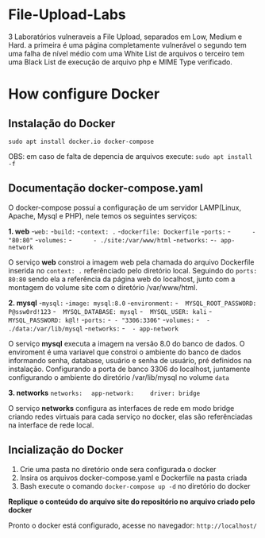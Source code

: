 # File-Upload-Labs

3 Laboratórios vulneraveis a File Upload, separados em Low, Medium e Hard.
a primeira é uma página completamente vulnerável
o segundo tem uma falha de nível médio com uma White List de arquivos
o terceiro tem uma Black List de execução de arquivo php e MIME Type verificado.

# How configure Docker
## Instalação do Docker
`sudo apt install docker.io docker-compose`

OBS: em caso de falta de depencia de arquivos execute:
`sudo apt install -f`

## Documentação docker-compose.yaml
O docker-compose possuí a configuração de um servidor LAMP(Linux, Apache, Mysql e PHP), nele temos os seguintes serviços:

**1. web**
-`web:`
-`build:`
-`context: .`
-`dockerfile: Dockerfile`
-`ports:`
-`      - "80:80"`
-`volumes:`
-`      - ./site:/var/www/html`
-`networks:`
-`- app-network`

O serviço **web** constroi a imagem web pela chamada do arquivo Dockerfile inserida no `context: .` referênciado pelo diretório local.
Seguindo do `ports: 80:80` sendo ela a referência da página web do localhost, junto com a montagem do volume site com o diretório /var/www/html.

**2. mysql**
  -`mysql:`
    -`image: mysql:8.0`
    -`environment:`
    -`  MYSQL_ROOT_PASSWORD: P@ssw0rd!123`
    -`  MYSQL_DATABASE: mysql`
    -`  MYSQL_USER: kali`
    -`  MYSQL_PASSWORD: k@l!`
    -`ports:`
    -` - "3306:3306"`
    -`volumes:`
    -`  - ./data:/var/lib/mysql`
    -`networks:`
    -`  - app-network`
  
O serviço **mysql** executa a imagem na versão 8.0 do banco de dados.
O enviroment é uma variavel que constroi o ambiente do banco de dados informando senha, database, usuário e senha de usuário, pré definidos na instalação.
Configurando a porta de banco 3306 do localhost, juntamente configurando o ambiente do diretório /var/lib/mysql no volume `data`

  **3. networks**
  `networks:`
  `  app-network:`
  `    driver: bridge`
  
O serviço **networks** configura as interfaces de rede em modo bridge criando redes virtuais para cada serviço no docker, elas são referênciadas na interface de rede local.

## Incialização do Docker
1. Crie uma pasta no diretório onde sera configurada o docker
2. Insira os arquivos docker-compose.yaml e Dockerfile na pasta criada
3. Bash execute o comando `docker-compose up -d` no diretório do docker

**Replique o conteúdo do arquivo site do repositório no arquivo criado pelo docker**

Pronto o docker está configurado, acesse no navegador:
`http://localhost/`


